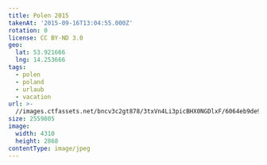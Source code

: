 ```yaml
---
title: Polen 2015
takenAt: '2015-09-16T13:04:55.000Z'
rotation: 0
license: CC BY-ND 3.0
geo:
  lat: 53.921666
  lng: 14.253666
tags:
  - polen
  - poland
  - urlaub
  - vacation
url: >-
  //images.ctfassets.net/bncv3c2gt878/3txVn4Li3picBHX0NGDlxF/6064eb9de9f97af98c96a75b1f6340ec/polen-2015_25836951642_o
size: 2559805
image:
  width: 4310
  height: 2868
contentType: image/jpeg
---
```


